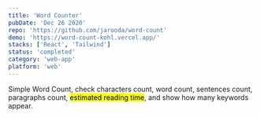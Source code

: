 ```yaml
---
title: 'Word Counter'
pubDate: 'Dec 26 2020'
repo: 'https://github.com/jarooda/word-count'
demo: 'https://word-count-kohl.vercel.app/'
stacks: ['React', 'Tailwind']
status: 'completed'
category: 'web-app'
platform: 'web'
---
```


Simple Word Count, check characters count, word count, sentences count, paragraphs count, <mark>estimated reading time</mark>, and show how many keywords appear.